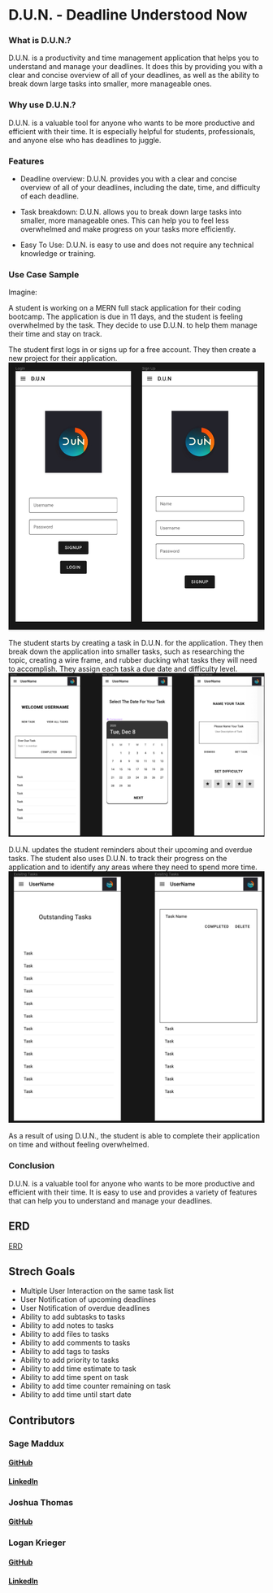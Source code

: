 # D.U.N. - Deadline Understood Now

### What is D.U.N.?

D.U.N. is a productivity and time management application that helps you to understand and manage your deadlines. It does this by providing you with a clear and concise overview of all of your deadlines, as well as the ability to break down large tasks into smaller, more manageable ones.

### Why use D.U.N.?

D.U.N. is a valuable tool for anyone who wants to be more productive and efficient with their time. It is especially helpful for students, professionals, and anyone else who has deadlines to juggle.

### Features

* Deadline overview: D.U.N. provides you with a clear and concise overview of all of your deadlines, including the date, time, and difficulty of each deadline.

* Task breakdown: D.U.N. allows you to break down large tasks into smaller, more manageable ones. This can help you to feel less overwhelmed and make progress on your tasks more efficiently.

* Easy To Use: D.U.N. is easy to use and does not require any technical knowledge or training.

### Use Case Sample

Imagine:

A student is working on a MERN full stack application for their coding bootcamp. The application is due in 11 days, and the student is feeling overwhelmed by the task. They decide to use D.U.N. to help them manage their time and stay on track.

The student first logs in or signs up for a free account. They then create a new project for their application. <img src="loginWire.jpeg">

The student starts by creating a task in D.U.N. for the application. They then break down the application into smaller tasks, such as researching the topic, creating a wire frame, and rubber ducking what tasks they will need to accomplish. They assign each task a due date and difficulty level. <img src="wireFrame2.jpeg">

D.U.N. updates the student reminders about their upcoming and overdue tasks. The student also uses D.U.N. to track their progress on the application and to identify any areas where they need to spend more time. <img src="wireFrame3.jpeg">

As a result of using D.U.N., the student is able to complete their application on time and without feeling overwhelmed.

### Conclusion

D.U.N. is a valuable tool for anyone who wants to be more productive and efficient with their time. It is easy to use and provides a variety of features that can help you to understand and manage your deadlines.

## ERD
[ERD](https://lucid.app/lucidchart/5b06cb8f-d9d4-4e5e-8541-71bc87e9e674/edit?viewport_loc=-2050%2C-26%2C2412%2C1464%2C0_0&invitationId=inv_4a975c5b-2024-4353-9f2a-b959c7118272)

## Strech Goals

* Multiple User Interaction on the same task list
* User Notification of upcoming deadlines
* User Notification of overdue deadlines
* Ability to add subtasks to tasks
* Ability to add notes to tasks
* Ability to add files to tasks
* Ability to add comments to tasks
* Ability to add tags to tasks
* Ability to add priority to tasks
* Ability to add time estimate to task
* Ability to add time spent on task
* Ability to add time counter remaining on task
* Ability to add time until start date

## Contributors

### Sage Maddux
#### [GitHub](https://github.com/ssmaddux)
#### [LinkedIn](https://www.linkedin.com/in/sagemaddux/)

### Joshua Thomas
#### [GitHub](https://github.com/jtfrostyboy)

### Logan Krieger
#### [GitHub](https://github.com/logankrieger317)
#### [LinkedIn](https://www.linkedin.com/in/logankrieger)